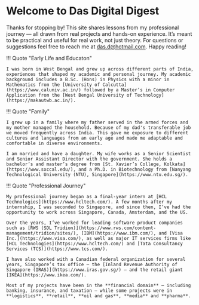 # Welcome to Das Digital Digest

Thanks for stopping by! This site shares lessons from my professional journey — all drawn from real projects and hands-on experience. It’s meant to be practical and useful for real work, not just theory. For questions or suggestions feel free to reach me at [das.d@hotmail.com](mailto:das.d@hotmail.com). Happy reading!

!!! Quote "Early Life and Educaton"

    I was born in West Bengal and grew up across different parts of India, experiences that shaped my academic and personal journey. My academic background includes a B.Sc. (Hons) in Physics with a minor in Mathematics from the [University of Calcutta](https://www.caluniv.ac.in/) followed by a Master’s in Computer Application from the [West Bengal University of Technology](https://makautwb.ac.in/).

!!! Quote "Family"

    I grew up in a family where my father served in the armed forces and my mother managed the household. Because of my dad's transferable job we moved frequently across India. This gave me exposure to different cultures and languages from an early age and made me adaptable and comfortable in diverse environments.

    I am married and have a daughter. My wife works as a Senior Scientist and Senior Assistant Director with the government. She holds a bachelor’s and master’s degree from [St. Xavier’s College, Kolkata](https://www.sxccal.edu/), and a Ph.D. in Biotechnology from [Nanyang Technological University (NTU), Singapore](https://www.ntu.edu.sg/).

!!! Quote "Professional Journey"    

    My professional journey began as a final-year intern at [HCL Technologies](https://www.hcltech.com/). A few months after my internship, I was seconded to Singapore, and since then, I’ve had the opportunity to work across Singapore, Canada, Amsterdam, and the US.

    Over the years, I’ve worked for leading software product companies such as [RWS (SDL Tridion)](https://www.rws.com/content-management/tridion/sites/), [IBM](https://www.ibm.com/), and [Visa Inc.](https://www.visa.com/), as well as major IT services firms like [HCL Technologies](https://www.hcltech.com/) and [Tata Consultancy Services (TCS)](https://www.tcs.com/).  

    I have also worked with a Canadian federal organization for several years, Singapore’s tax office — the [Inland Revenue Authority of Singapore (IRAS)](https://www.iras.gov.sg/) — and the retail giant [IKEA](https://www.ikea.com/).

    Most of my projects have been in the **financial domain** — including banking, insurance, and taxation — while some projects were in **logistics**, **retail**, **oil and gas**, **media** and **pharma**.